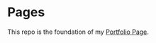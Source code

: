 # Pages
This repo is the foundation of my [Portfolio Page](https://salmaster1.github.io/Portfolio/).
